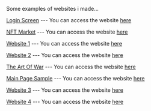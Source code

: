 <p> Some examples of websites i made...</p>

<a href="https://github.com/hamits/html1">Login Screen</a> --- You can access the website <a href="https://hamits.github.io/html1/">here</a>

<a href="https://github.com/hamits/html3">NFT Market</a> --- You can access the website <a href="https://hamits.github.io/html3/">here</a>

<a href="https://github.com/hamits/html4">Website 1</a> --- You can access the website <a href="https://hamits.github.io/html4/">here</a>

<a href="https://github.com/hamits/html5">Website 2</a> --- You can access the website <a href="https://hamits.github.io/html5/">here</a>

<a href="https://github.com/hamits/html6">The Art Of War</a> --- You can access the website <a href="https://hamits.github.io/html6/">here</a>

<a href="https://github.com/hamits/html7">Main Page Sample</a> --- You can access the website <a href="https://hamits.github.io/html7/">here</a>

<a href="https://github.com/hamits/html8">Website 3</a> --- You can access the website <a href="https://hamits.github.io/html8/">here</a>

<a href="https://github.com/hamits/html9">Website 4</a> --- You can access the website <a href="https://hamits.github.io/html9/">here</a>
